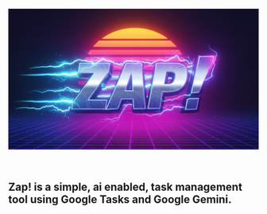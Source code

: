 <p align="center">
  <img src="./img/zap.png" alt="Zap! logo" width="800">
</p>

<br>

## Zap! is a simple, ai enabled, task management tool using Google Tasks and Google Gemini.
